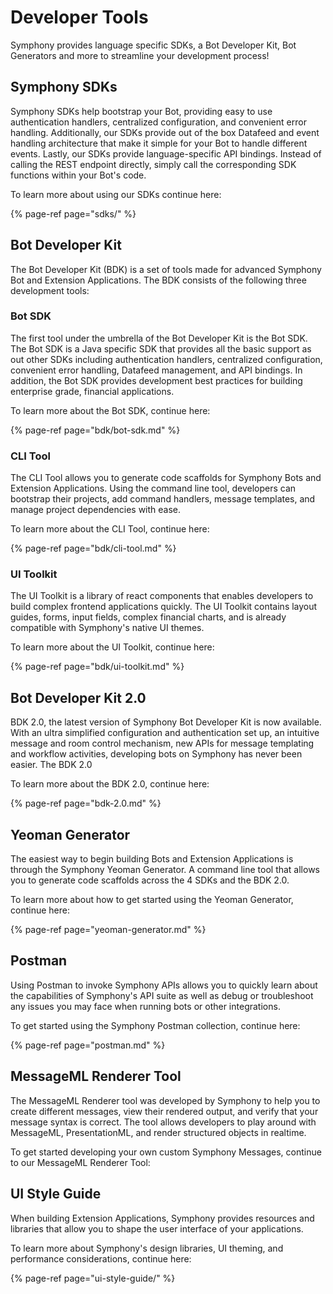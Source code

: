 # Developer Tools

Symphony provides language specific SDKs, a Bot Developer Kit, Bot Generators and more to streamline your development process!

## Symphony SDKs

Symphony SDKs help bootstrap your Bot, providing easy to use authentication handlers, centralized configuration, and convenient error handling. Additionally, our SDKs provide out of the box Datafeed and event handling architecture that make it simple for your Bot to handle different events. Lastly, our SDKs provide language-specific API bindings. Instead of calling the REST endpoint directly, simply call the corresponding SDK functions within your Bot's code.

To learn more about using our SDKs continue here:

{% page-ref page="sdks/" %}

## Bot Developer Kit

The Bot Developer Kit \(BDK\) is a set of tools made for advanced Symphony Bot and Extension Applications.  The BDK consists of the following three development tools:

### Bot SDK

The first tool under the umbrella of the Bot Developer Kit is the Bot SDK.  The Bot SDK is a Java specific SDK that provides all the basic support as out other SDKs including authentication handlers, centralized configuration, convenient error handling, Datafeed management, and API bindings.  In addition, the Bot SDK provides development best practices for building enterprise grade, financial applications.  

To learn more about the Bot SDK, continue here:

{% page-ref page="bdk/bot-sdk.md" %}

### CLI Tool

The CLI Tool allows you to generate code scaffolds for Symphony Bots and Extension Applications.  Using the command line tool, developers can bootstrap their projects, add command handlers, message templates, and manage project dependencies with ease.

To learn more about the CLI Tool, continue here:

{% page-ref page="bdk/cli-tool.md" %}

### UI Toolkit

The UI Toolkit is a library of react components that enables developers to build complex frontend applications quickly.  The UI Toolkit contains layout guides, forms, input fields, complex financial charts, and is already compatible with Symphony's native UI themes.  

To learn more about the UI Toolkit, continue here:

{% page-ref page="bdk/ui-toolkit.md" %}

## Bot Developer Kit 2.0

BDK 2.0, the latest version of Symphony Bot Developer Kit is now available. With an ultra simplified configuration and authentication set up, an intuitive message and room control mechanism, new APIs for message templating and workflow activities, developing bots on Symphony has never been easier.  The BDK 2.0

To learn more about the BDK 2.0, continue here:

{% page-ref page="bdk-2.0.md" %}

## Yeoman Generator

The easiest way to begin building Bots and Extension Applications is through the Symphony Yeoman Generator.  A command line tool that allows you to generate code scaffolds across the 4 SDKs and the BDK 2.0.  

To learn more about how to get started using the Yeoman Generator, continue here:

{% page-ref page="yeoman-generator.md" %}

## Postman 

Using Postman to invoke Symphony APIs allows you to quickly learn about the capabilities of Symphony's API suite as well as debug or troubleshoot any issues you may face when running bots or other integrations.

To get started using the Symphony Postman collection, continue here:

{% page-ref page="postman.md" %}

## MessageML Renderer Tool

The MessageML Renderer tool was developed by Symphony to help you to create different messages, view their rendered output, and verify that your message syntax is correct.  The tool allows developers to play around with MessageML, PresentationML, and render structured objects in realtime.    

To get started developing your own custom Symphony Messages, continue to our MessageML Renderer Tool:

## UI Style Guide

When building Extension Applications, Symphony provides resources and libraries that allow you to shape the user interface of your applications.

To learn more about Symphony's design libraries, UI theming, and performance considerations, continue here:

{% page-ref page="ui-style-guide/" %}

